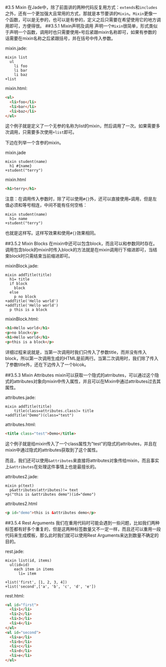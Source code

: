#3.5 Mixin
在Jade中，除了前面讲的两种代码反复用方式：`extends`和`includes`之外，还有一个更加强大且常用的方式，那就是本节要讲的`Mixin`。`Mixin`更像一个函数，可以是无参的，也可以是有参的，定义之后只需要在希望使用它的地方调用即可，方便得很。
##3.5.1 Mixin声明及调用
声明一个`Mixin`很简单，形式类似于声明一个函数，调用时也只需要使用`+`号后紧跟mixin名称即可，如果有参数的话需要在mixin名称之后紧跟括号，并在括号中传入参数。

mixin.jade:
```jade
mixin list
  ul
    li foo
    li bar
    li baz
+list
```
mixin.html:
```html
<ul>
  <li>foo</li>
  <li>bar</li>
  <li>baz</li>
</ul>
```
这个例子就是定义了一个无参的名称为list的mixin，然后调用了一次。如果需要多次调用，只需要多次使用`+list`即可。

下边在列举一个含参的mixin。

mixin.jade
```jade
mixin student(name)
  h1 #{name}
+student("terry")
```
mixin.html
```html
<h1>terry</h1>
```
注意：在调用传入参数时，除了可以使用`#{}`外，还可以直接使用`=`调用，但是左值必须和等号相连，中间不能有任何空格：
```jade
mixin student(name)
  h1= name
+student("terry")
```
也就是这样写。这样写效果和使用`#{}`效果相同。

##3.5.2 Mixin Blocks
在mixin中还可以包含block，而且可以和参数同时存在。调用包含block的mixin时传入block的方法就是在mixin调用行下缩进即可，当结束block时只需结束当前缩进即可。

mixinBlock.jade:
```jade
mixin addTitle(title)
  h1= title
  if block
    block
  else
    p no block
+addTitle('Hello world')
+addTitle('Hello world')
  p this is a block
```
mixinBlock.html:
```html
<h1>Hello world</h1>
<p>no block</p>
<h1>Hello world</h1>
<p>this is a block</p>
```
详细过程来说就是，当第一次调用时我们只传入了参数title，而并没有传入block，所以第一次调用生成的HTML是前两行。当第二次调用时，我们除了传入了参数title外，还在下边传入了一个blcok。

##3.5.3 Mixin Attributes
mixin可以获取一个隐式的atrributes，可以通过这个隐式的attributes对象向mixin中传入属性，并且可以在Mixin中通过attributes过去其属性。

attributes.jade:
```jade
mixin addTitle(title)
	title(class=attributes.class)= title
+addTitle("Demo")(class="test")
```
attributes.html:
```html
<title class="test">Demo</title>
```
这个例子就是给mixin传入了一个class属性为"test"的隐式的attributes，并且在mixin中通过隐式的attributes获取到了这个属性。

而且，我们还可以使用`&attributes`来直接将attributes对象传给mixin，而且事实上`&attributes`在处理这件事情上也是最擅长的。

attributes2.jade:
```jade
mixin p(text)
  p&attributes(attributes)!= text
+p("this is &attributes demo")(id="demo")
```
attributes2.html
```html
<p id="demo">this is &attributes demo</p>
```


##3.5.4 Rest Arguments
我们在重用代码时可能会遇到一些问题，比如我们两种标签都有好多个重复的，但是这两种标签数量又不一定一样，而且还可以重用一段代码来生成模板，那么此时我们就可以使用Rest Arguments来达到数量不确定的目的。

rest.jade:
```jade
mixin list(id, items)
  ul(id=id)
    each item in items
      li= item

+list('first', [1, 2, 3, 4])
+list('second',['a', 'b', 'c', 'd', 'e'])
```
rest.html:
```html
<ul id="first">
  <li>1</li>
  <li>2</li>
  <li>3</li>
  <li>4</li>
</ul>
<ul id="second">
  <li>a</li>
  <li>b</li>
  <li>c</li>
  <li>d</li>
  <li>e</li>
</ul>
```
